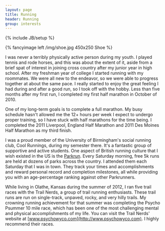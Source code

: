 ```yaml
---
layout: page
title: Running
header: Running
group: interests
---
```

{% include JB/setup %}

{% fancyimage left /img/shoe.jpg 450x250 Shoe %}

I was never a terribly physically active person during my youth. I played tennis and rode horses, and this was about the extent of it, aside from a brief spat of interest in joining cross country after my junior year in high school. After my freshman year of college I started running with my roommates. We were all new to the endeavor, so we were able to progress together at about the same pace. I really started to enjoy the great feeling I had during and after a good run, so I took off with the hobby. Less than five months after my first run, I completed my first half marathon in October of 2010.  

One of my long-term goals is to complete a full marathon. My busy schedule hasn't allowed me the 12+ hours per week I expect to undergo proper training, so I have stuck with half marathons for the time being. I completed the 2011 Liverpool, England Half Marathon and 2011 Des Moines Half Marathon as my third finish.  

I was a proud member of the University of Birmingham's social running club, Cool Runnings, during my semester there. It's a fantastic group of supportive and active students. One aspect of British running culture that I wish existed in the US is the [Parkrun](http://www.parkrun.com/home). Every Saturday morning, free 5k runs are held at dozens of parks across the country. I attended them each Saturday that I was in town. They track your times and accomplishments and reward personal record and completion milestones, all while providing you with an age-percentage ranking against other Parkrunners.  

While living in Olathe, Kansas during the summer of 2012, I ran five trail races with the Trail Nerds, a group of trail running enthusiasts. These trail runs are run on single-track, unpaved, rocky, and very hilly trails. My crowning running achievement for that summer was completing the Psycho Psummer 10 mile race, which has been one of the most challenging mental and physical accomplishments of my life. You can visit the Trail Nerds' website at [www.psychowyco.com](http://www.psychowyco.com). I highly recommend their races.  

